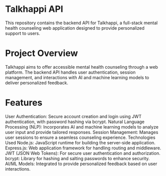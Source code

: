 # Talkhappi API
This repository contains the backend API for Talkhappi, a full-stack mental health counseling web application designed to provide personalized support to users.

# Project Overview
Talkhappi aims to offer accessible mental health counseling through a web platform. The backend API handles user authentication, session management, and interactions with AI and machine learning models to deliver personalized feedback.

# Features
User Authentication: Secure account creation and login using JWT authentication, with password hashing via bcrypt.
Natural Language Processing (NLP): Incorporates AI and machine learning models to analyze user input and provide tailored responses.
Session Management: Manages user sessions to ensure a seamless counseling experience.
Technologies Used
Node.js: JavaScript runtime for building the server-side application.
Express.js: Web application framework for handling routing and middleware.
JWT (JSON Web Tokens): For secure user authentication and authorization.
bcrypt: Library for hashing and salting passwords to enhance security.
AI/ML Models: Integrated to provide personalized feedback based on user interactions.
